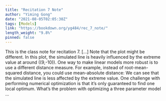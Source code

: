 ```yaml
---
title: "Recitation 7 Note"
author: "Yiming Gong"
date: "2021-08-05T02:05:30Z"
tags: [Models]
link: "https://bookdown.org/yg484/rec_7_note/"
length_weight: "9.8%"
pinned: false
---
```


This is the class note for recitation 7. [...] Note that the plot might be different. In this plot, the simulated line is heavily influenced by the extreme value at around \((9,-10)\). One way to make linear models more robust is to use a different distance measure. For example, instead of root-mean-squared distance, you could use mean-absolute distance: We can see that the simulated line is less affected by the extreme value. One challenge with performing numerical optimization is that it’s only guaranteed to find one local optimum. What’s the problem with optimizing a three parameter model ...
